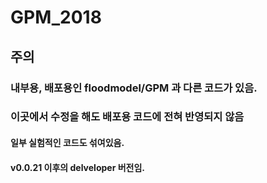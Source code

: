 # GPM_2018

## 주의
### 내부용, 배포용인 floodmodel/GPM 과 다른 코드가 있음.
### 이곳에서 수정을 해도 배포용 코드에 전혀 반영되지 않음
#### 일부 실험적인 코드도 섞여있음.


#### v0.0.21 이후의 delveloper 버전임.
